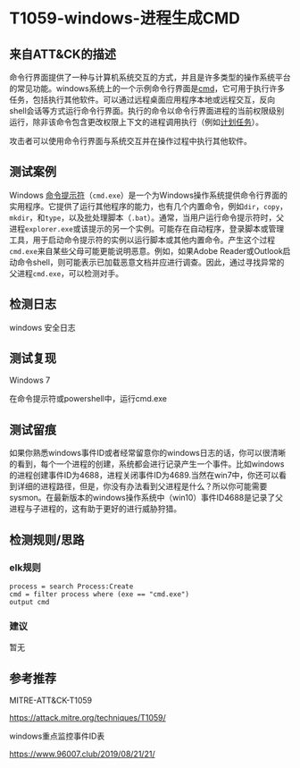 # T1059-windows-进程生成CMD

## 来自ATT&CK的描述

命令行界面提供了一种与计算机系统交互的方式，并且是许多类型的操作系统平台的常见功能。windows系统上的一个示例命令行界面是[cmd](https://attack.mitre.org/software/S0106)，它可用于执行许多任务，包括执行其他软件。可以通过远程桌面应用程序本地或远程交互，反向shell会话等方式运行命令行界面。执行的命令以命令行界面进程的当前权限级别运行，除非该命令包含更改权限上下文的进程调用执行（例如[计划任务](https://attack.mitre.org/techniques/T1053)）。

攻击者可以使用命令行界面与系统交互并在操作过程中执行其他软件。

## 测试案例

Windows [命令提示符](https://en.wikipedia.org/wiki/cmd.exe)（`cmd.exe`）是一个为Windows操作系统提供命令行界面的实用程序。它提供了运行其他程序的能力，也有几个内置命令，例如`dir`，`copy`，`mkdir`，和`type`，以及批处理脚本（`.bat`）。通常，当用户运行命令提示符时，父进程`explorer.exe`或该提示的另一个实例。可能存在自动程序，登录脚本或管理工具，用于启动命令提示符的实例以运行脚本或其他内置命令。产生这个过程`cmd.exe`来自某些父母可能更能说明恶意。例如，如果Adobe Reader或Outlook启动命令shell，则可能表示已加载恶意文档并应进行调查。因此，通过寻找异常的父进程`cmd.exe`，可以检测对手。

## 检测日志

windows 安全日志

## 测试复现

Windows 7

在命令提示符或powershell中，运行cmd.exe

## 测试留痕

如果你熟悉windows事件ID或者经常留意你的windows日志的话，你可以很清晰的看到，每个一个进程的创建，系统都会进行记录产生一个事件。比如windows的进程创建事件ID为4688，进程关闭事件ID为4689.当然在win7中，你还可以看到详细的进程路径，但是，你没有办法看到父进程是什么？所以你可能需要sysmon。在最新版本的windows操作系统中（win10）事件ID4688是记录了父进程与子进程的，这有助于更好的进行威胁狩猎。

## 检测规则/思路

### elk规则

```elk
process = search Process:Create
cmd = filter process where (exe == "cmd.exe")
output cmd
```

### 建议

暂无

## 参考推荐

MITRE-ATT&CK-T1059

<https://attack.mitre.org/techniques/T1059/>

windows重点监控事件ID表

<https://www.96007.club/2019/08/21/21/>
